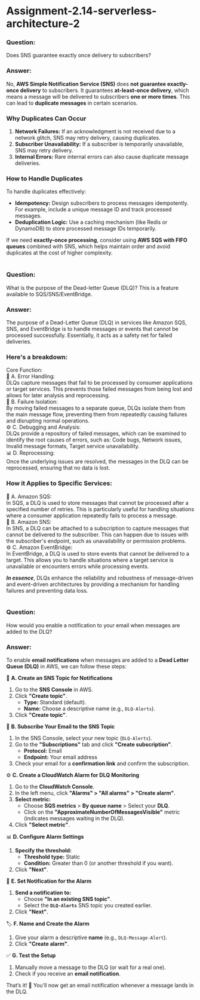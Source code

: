 # Assignment-2.14-serverless-architecture-2

### Question:     
Does SNS guarantee exactly once delivery to subscribers?     

### Answer:     
No, **AWS Simple Notification Service (SNS)** does **not guarantee exactly-once delivery** to subscribers. It guarantees **at-least-once delivery**, which means a message will be delivered to subscribers **one or more times**. This can lead to **duplicate messages** in certain scenarios.     

### Why Duplicates Can Occur   
1. **Network Failures:** If an acknowledgment is not received due to a network glitch, SNS may retry delivery, causing duplicates.    
2. **Subscriber Unavailability:** If a subscriber is temporarily unavailable, SNS may retry delivery.    
3. **Internal Errors:** Rare internal errors can also cause duplicate message deliveries.   

### How to Handle Duplicates   
To handle duplicates effectively:   
- **Idempotency:** Design subscribers to process messages idempotently. For example, include a unique message ID and track processed messages.   
- **Deduplication Logic:** Use a caching mechanism (like Redis or DynamoDB) to store processed message IDs temporarily.    

If we need **exactly-once processing**, consider using **AWS SQS with FIFO queues** combined with SNS, which helps maintain order and avoid duplicates at the cost of higher complexity.    
<br>   

### Question:   
What is the purpose of the Dead-letter Queue (DLQ)? This is a feature available to SQS/SNS/EventBridge.    

### Answer:   
The purpose of a Dead-Letter Queue (DLQ) in services like Amazon SQS, SNS, and EventBridge is to handle messages or events that cannot be processed successfully. Essentially, it acts as a safety net for failed deliveries.    

### Here's a breakdown:    
Core Function:    
🎯 A. Error Handling:   
DLQs capture messages that fail to be processed by consumer applications or target services. This prevents those failed messages from being lost and allows for later analysis and reprocessing.      
📧 B. Failure Isolation:  
By moving failed messages to a separate queue, DLQs isolate them from the main message flow, preventing them from repeatedly causing failures and disrupting normal operations.      
⚙️ C. Debugging and Analysis:       
DLQs provide a repository of failed messages, which can be examined to identify the root causes of errors, such as: Code bugs, Network issues, Invalid message formats, Target service unavailability.    
📊 D. Reprocessing:          
Once the underlying issues are resolved, the messages in the DLQ can be reprocessed, ensuring that no data is lost.         

### How it Applies to Specific Services:   
🎯 A. Amazon SQS:    
In SQS, a DLQ is used to store messages that cannot be processed after a specified number of retries. This is particularly useful for handling situations where a consumer application repeatedly fails to process a message.    
📧 B. Amazon SNS:    
In SNS, a DLQ can be attached to a subscription to capture messages that cannot be delivered to the subscriber. This can happen due to issues with the subscriber's endpoint, such as unavailability or permission problems.   
⚙️ C. Amazon EventBridge:    
In EventBridge, a DLQ is used to store events that cannot be delivered to a target. This allows you to handle situations where a target service is unavailable or encounters errors while processing events.  
      
***In essence***, DLQs enhance the reliability and robustness of message-driven and event-driven architectures by providing a mechanism for handling failures and preventing data loss.   
<br>    

### Question:    
How would you enable a notification to your email when messages are added to the DLQ?

### Answer:  
To enable **email notifications** when messages are added to a **Dead Letter Queue (DLQ)** in AWS, we can follow these steps:

🎯 **A. Create an SNS Topic for Notifications**   
1. Go to the **SNS Console** in AWS.   
2. Click **"Create topic"**.   
   - **Type:** Standard (default).  
   - **Name:** Choose a descriptive name (e.g., `DLQ-Alerts`).   
3. Click **"Create topic"**.    

📧 **B. Subscribe Your Email to the SNS Topic**   
1. In the SNS Console, select your new topic (`DLQ-Alerts`).   
2. Go to the **"Subscriptions"** tab and click **"Create subscription"**.   
   - **Protocol:** Email     
   - **Endpoint:** Your email address     
3. Check your email for a **confirmation link** and confirm the subscription.   

⚙️ **C. Create a CloudWatch Alarm for DLQ Monitoring**   
1. Go to the **CloudWatch Console**.   
2. In the left menu, click **"Alarms" > "All alarms" > "Create alarm"**.   
3. **Select metric:**  
   - Choose **SQS metrics** > **By queue name** > Select your **DLQ**.  
   - Click on the **"ApproximateNumberOfMessagesVisible"** metric (indicates messages waiting in the DLQ).    
4. Click **"Select metric"**.   

📊 **D. Configure Alarm Settings**  
1. **Specify the threshold:**   
   - **Threshold type:** Static     
   - **Condition:** Greater than 0 (or another threshold if you want).     
2. Click **"Next"**.  

🔔 **E. Set Notification for the Alarm**  
1. **Send a notification to:**   
   - Choose **"In an existing SNS topic"**.    
   - Select the **`DLQ-Alerts`** SNS topic you created earlier.        
2. Click **"Next"**.   

🏷 **F. Name and Create the Alarm**   
1. Give your alarm a descriptive **name** (e.g., `DLQ-Message-Alert`).   
2. Click **"Create alarm"**.    

✅ **G. Test the Setup**     
1. Manually move a message to the DLQ (or wait for a real one).    
2. Check if you receive an **email notification**.    

That’s it! 🎉 You’ll now get an email notification whenever a message lands in the DLQ.       

    
